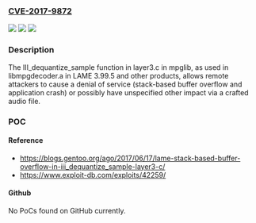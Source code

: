 ### [CVE-2017-9872](https://cve.mitre.org/cgi-bin/cvename.cgi?name=CVE-2017-9872)
![](https://img.shields.io/static/v1?label=Product&message=n%2Fa&color=blue)
![](https://img.shields.io/static/v1?label=Version&message=n%2Fa&color=blue)
![](https://img.shields.io/static/v1?label=Vulnerability&message=n%2Fa&color=brighgreen)

### Description

The III_dequantize_sample function in layer3.c in mpglib, as used in libmpgdecoder.a in LAME 3.99.5 and other products, allows remote attackers to cause a denial of service (stack-based buffer overflow and application crash) or possibly have unspecified other impact via a crafted audio file.

### POC

#### Reference
- https://blogs.gentoo.org/ago/2017/06/17/lame-stack-based-buffer-overflow-in-iii_dequantize_sample-layer3-c/
- https://www.exploit-db.com/exploits/42259/

#### Github
No PoCs found on GitHub currently.

